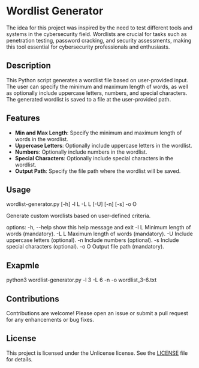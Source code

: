 # Wordlist Generator
The idea for this project was inspired by the need to test different tools and systems in the cybersecurity field. Wordlists are crucial for tasks 
such as penetration testing, password cracking, and security assessments, making this tool essential for cybersecurity professionals and enthusiasts.

## Description

This Python script generates a wordlist file based on user-provided input. The user can specify the minimum and maximum length of words, 
as well as optionally include uppercase letters, numbers, and special characters. 
The generated wordlist is saved to a file at the user-provided path.

## Features

- **Min and Max Length**: Specify the minimum and maximum length of words in the wordlist.
- **Uppercase Letters**: Optionally include uppercase letters in the wordlist.
- **Numbers**: Optionally include numbers in the wordlist.
- **Special Characters**: Optionally include special characters in the wordlist.
- **Output Path**: Specify the file path where the wordlist will be saved.

## Usage
wordlist-generator.py [-h] -l L -L L [-U] [-n] [-s] -o O

Generate custom wordlists based on user-defined criteria.

options:
  -h, --help  show this help message and exit
  -l L        Minimum length of words (mandatory).
  -L L        Maximum length of words (mandatory).
  -U          Include uppercase letters (optional).
  -n          Include numbers (optional).
  -s          Include special characters (optional).
  -o O        Output file path (mandatory).
  
## Exapmle
python3 wordlist-generator.py -l 3 -L 6 -n -o wordlist_3-6.txt

## Contributions
Contributions are welcome! Please open an issue or submit a pull request for any enhancements or bug fixes.

## License
This project is licensed under the Unlicense license. See the [LICENSE](LICENSE) file for details.

